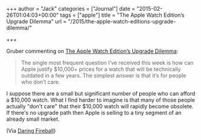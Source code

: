 +++
author = "Jack"
categories = ["Journal"]
date = "2015-02-26T01:04:03+00:00"
tags = ["apple"]
title = "The Apple Watch Edition’s Upgrade Dilemma"
url = "/2015/the-apple-watch-editions-upgrade-dilemma/"

+++

Gruber commenting on [The Apple Watch Edition’s Upgrade Dilemma][1]:

> The single most frequent question I’ve received this week is how can Apple justify $10,000+ prices for a watch that will be technically outdated in a few years. The simplest answer is that it’s for people who don’t care.

I suppose there are a small but significant number of people who can afford a $10,000 watch. What I find harder to imagine is that many of those people actually "don't care" that their $10,000 watch will rapidly become obsolete. If there's no upgrade path then Apple is selling to a tiny segment of an already small market.

(Via [Daring Fireball][2])

 [1]: http://www.imore.com/apple-watch-editions-upgrade-dilemma
 [2]: http://daringfireball.net/